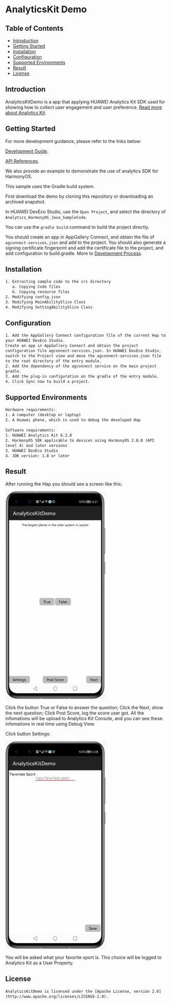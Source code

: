 # AnalyticsKit Demo


## Table of Contents

* [Introduction](#introduction)
* [Getting Started](#getting-started)
* [Installation](#installation)
* [Configuration ](#configuration )
* [Supported Environments](#supported-environments)
* [Result](#result)
* [License](#license)


## Introduction
AnalyticsKitDemo is a app that applying HUAWEI Analytics Kit SDK used for showing how to collect user engagement and user preference.
[Read more about Analytics Kit](https://developer.huawei.com/consumer/en/doc/development/HMSCore-Guides/introduction-0000001050745149).

## Getting Started

For more development guidance, please refer to the links below:

[Development Guide](https://developer.huawei.com/consumer/en/doc/development/HMSCore-Guides/introduction-0000001050745149).

[API References](https://developer.huawei.com/consumer/en/doc/development/HMSCore-References/overview-0000001077819400).

We also provide an example to demonstrate the use of analytics SDK for HarmonyOS.

This sample uses the Gradle build system.

First download the demo by cloning this repository or downloading an archived snapshot.

In HUAWEI DevEco Studio, use the `Open Project`, and select the directory of `Analytics_HarmonyOS_Java_SampleCode`.

You can use the `gradle build` command to build the project directly.

You should create an app in AppGallery Connect, and obtain the file of `agconnect-services.json` and add to the project. You should also generate a signing certificate fingerprint and add the certificate file to the project, and add configuration to build.gradle. More to [Development Process](https://developer.huawei.com/consumer/en/doc/development/HMSCore-Guides/introduction-0000001050745149).


## Installation
    1. Extracting sample code to the src directory
       a. Copying Code files
       b. Copying resource files
    2. Modifying config.json
    3. Modifying MainAbilitySlice Class
    4. Modifying SettingAbilitySlice Class

## Configuration
    1. Add the AppGallery Connect configuration file of the current Hap to your HUAWEI DevEco Studio.
    Create an app in AppGallery Connect and obtain the project configuration file agconnect-services.json. In HUAWEI DevEco Studio, switch to the Project view and move the agconnect-services.json file to the root directory of the entry module.
    2. Add the dependency of the agconnect service on the main project gradle.
    3. Add the plug-in configuration on the gradle of the entry module.
    4. Click Sync now to build a project.

## Supported Environments
    Hardware requirements:
    1. A computer (desktop or laptop)
    2. A Huawei phone, which is used to debug the developed Hap

    Software requirements:
    1. HUAWEI Analytics Kit 6.2.0
    2. HarmonyOS SDK applicable to devices using HarmonyOS 2.0.0 (API level 4) and later versions
    3. HUAWEI DevEco Studio
    4. JDK version: 1.8 or later

## Result
After running the Hap you should see a screen like this:

<img src="./images/screen_0.PNG" height="650" width="313" style="max-width:100%;">

Click the button True or False to answer the question; Click the Next, show the next question; Click Post Score, log the score user got. All the infomations will be upload to Analytics Kit Console, and you can see these infomations in real time using Debug View.

Click button Settings:

<img src="./images/screen_1.PNG" height="650" width="313" style="max-width:100%;">

You will be asked what your favorite sport is. This choice will be logged to Analytics Kit as a User Property.


##  License
    AnalyticsKitDemo is licensed under the [Apache License, version 2.0](http://www.apache.org/licenses/LICENSE-2.0).
